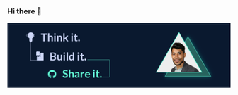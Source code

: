 ### Hi there 👋
[![Header](https://github.com/Abdellahmaarifa/Abdellahmaarifa/blob/main/github_header.png "Header")](https://abdellahmaarifa.github.io/portfolio/)

<!--
**Abdellahmaarifa/Abdellahmaarifa** is a ✨ _special_ ✨ repository because its `README.md` (this file) appears on your GitHub profile.

Here are some ideas to get you started:

- 🔭 I’m currently working on ...
- 🌱 I’m currently learning ...
- 👯 I’m looking to collaborate on ...
- 🤔 I’m looking for help with ...
- 💬 Ask me about ...
- 📫 How to reach me: ...
- 😄 Pronouns: ...
- ⚡ Fun fact: ...
-->
